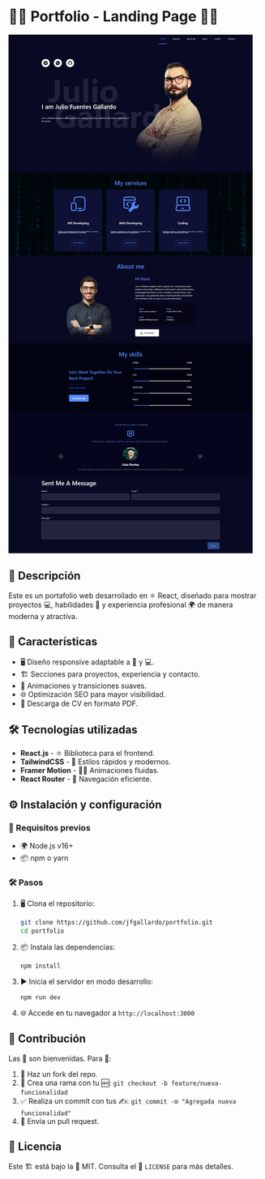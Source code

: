 # 💼🚀 Portfolio - Landing Page 🎨✨

![Portfolio Preview](https://github.com/jfgallardo/portfolio/blob/main/public/capture.png)

## 📌 Descripción

Este es un portafolio web desarrollado en ⚛️ React, diseñado para mostrar proyectos 💻, habilidades 🔧 y experiencia profesional 🌍 de manera moderna y atractiva.

## 🚀 Características

- 🖥️ Diseño responsive adaptable a 📱 y 💻.
- 🏗️ Secciones para proyectos, experiencia y contacto.
- 🎨 Animaciones y transiciones suaves.
- 🌐 Optimización SEO para mayor visibilidad.
- 📂 Descarga de CV en formato PDF.

## 🛠️ Tecnologías utilizadas

- **React.js** - ⚛️ Biblioteca para el frontend.
- **TailwindCSS** - 🎨 Estilos rápidos y modernos.
- **Framer Motion** - 🏃‍♂️ Animaciones fluidas.
- **React Router** - 🔀 Navegación eficiente.

## ⚙️ Instalación y configuración

### 📝 Requisitos previos

- 🌍 Node.js v16+
- 📦 npm o yarn

### 🛠️ Pasos

1. 🖥️ Clona el repositorio:
   ```sh
   git clone https://github.com/jfgallardo/portfolio.git
   cd portfolio
   ```
2. 📦 Instala las dependencias:
   ```sh
   npm install
   ```
3. ▶️ Inicia el servidor en modo desarrollo:
   ```sh
   npm run dev
   ```
4. 🌐 Accede en tu navegador a `http://localhost:3000`

## 🤝 Contribución

Las 🙌 son bienvenidas. Para 👥:

1. 🔀 Haz un fork del repo.
2. 🎨 Crea una rama con tu 🆕: `git checkout -b feature/nueva-funcionalidad`
3. ✅ Realiza un commit con tus ✍️: `git commit -m "Agregada nueva funcionalidad"`
4. 📩 Envía un pull request.

## 📜 Licencia

Este 🏗️ está bajo la 📜 MIT. Consulta el 📄 `LICENSE` para más detalles.
